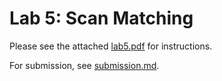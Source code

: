 # Lab 5: Scan Matching

Please see the attached [lab5.pdf](lab5.pdf) for instructions.

For submission, see [submission.md](submission.md).

